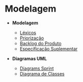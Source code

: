 # Modelagem

- **Modelagem**
  - [Léxicos](Modeling/Lexico.md)
  - [Priorização](Modeling/Priorizacao.md)
  - [Backlog do Produto](Modeling/Backlog.md)
  - [Especificação Suplementar](Modeling/EspecificacaoSuplementar.md)
  
- **Diagramas UML**
  - [Diagrams Sprint](Modeling/Diagrams/Diagrams.md) 
  - [Diagrama de Classes](Modeling/Diagrams/Classes.md) 